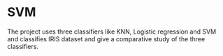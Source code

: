 # SVM
The project uses three classifiers like KNN, Logistic regression and SVM and classifies IRIS dataset and give a comparative study of the three classifiers.
